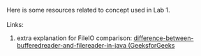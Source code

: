 Here is some resources related to concept used in Lab 1. \
\
Links:
1. extra explanation for FileIO comparison: [difference-between-bufferedreader-and-filereader-in-java (GeeksforGeeks](https://www.geeksforgeeks.org/difference-between-bufferedreader-and-filereader-in-java/)
